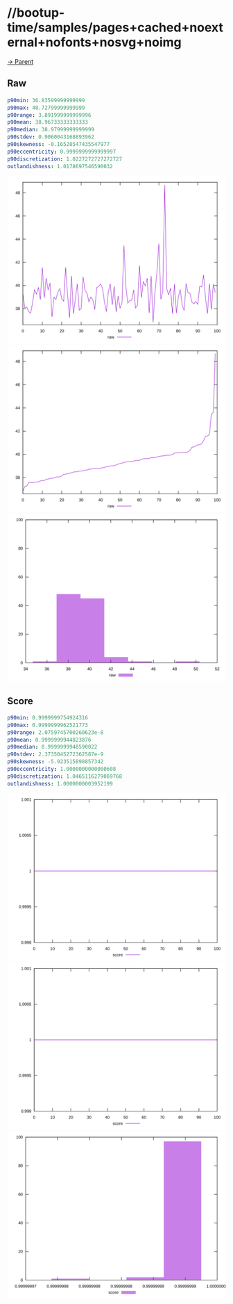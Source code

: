 
# //bootup-time/samples/pages+cached+noexternal+nofonts+nosvg+noimg

[→ Parent](../..)


## Raw


```yaml
p90min: 36.83599999999999
p90max: 40.72799999999999
p90range: 3.891999999999996
p90mean: 38.96733333333333
p90median: 38.97999999999999
p90stdev: 0.9060043168893962
p90skewness: -0.16528547435547977
p90eccentricity: 0.9999999999999997
p90discretization: 1.0227272727272727
outlandishness: 1.0178697546590032

```

![PLOT: raw-values](./raw/values.svg)![PLOT: raw-sorted](./raw/sorted.svg)![PLOT: raw-histogram](./raw/histogram.svg)
## Score


```yaml
p90min: 0.9999999754924316
p90max: 0.9999999962521773
p90range: 2.0759745700260623e-8
p90mean: 0.9999999944823876
p90median: 0.9999999948590022
p90stdev: 2.3735045272362587e-9
p90skewness: -5.923515898857342
p90eccentricity: 1.0000000000000608
p90discretization: 1.0465116279069768
outlandishness: 1.0000000003952199

```

![PLOT: score-values](./score/values.svg)![PLOT: score-sorted](./score/sorted.svg)![PLOT: score-histogram](./score/histogram.svg)